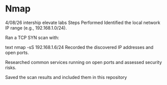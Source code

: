 # Nmap
4/08/26 intership elevate labs
Steps Performed Identified the local network IP range (e.g., 192.168.1.0/24).

Ran a TCP SYN scan with:

text nmap -sS 192.168.1.6/24 Recorded the discovered IP addresses and open ports.

Researched common services running on open ports and assessed security risks.

Saved the scan results and included them in this repository
